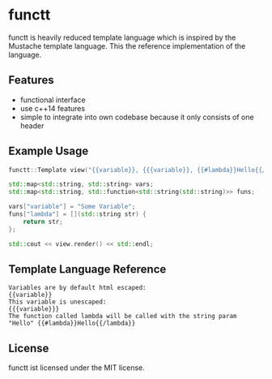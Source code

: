 # functt

functt is heavily reduced template language which is inspired by the Mustache template language. This the reference implementation of the language.

## Features

 * functional interface
 * use c++14 features
 * simple to integrate into own codebase because it only consists of one header

## Example Usage

``` cpp
functt::Template view("{{variable}}, {{{variable}}, {{#lambda}}Hello{{/lambda}}");

std::map<std::string, std::string> vars;
std::map<std::string, std::function<std::string(std::string)>> funs;

vars["variable"] = "Some Variable";
funs["lambda"] = [](std::string str) {
	return str;
};

std::cout << view.render() << std::endl;
```

## Template Language Reference

```
Variables are by default html escaped:                                  {{variable}}
This variable is unescaped:                                             {{{variable}}}
The function called lambda will be called with the string param "Hello" {{#lambda}}Hello{{/lambda}}
```

## License

functt ist licensed under the MIT license.
